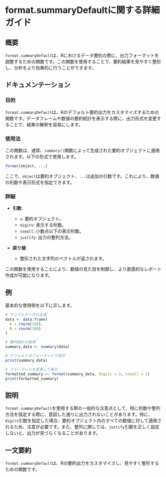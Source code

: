 <!--
Meta Description: # format.summaryDefaultに関する詳細ガイド ## 概要 `format.summaryDefault`は、Rにおけるデータ要約の際に、出力フォーマットを調整するための関数です。この関数を使用することで、要約結果を見やすく整形し、分析をより効果的に行うことができます。 ## ドキ...
Meta Keywords: format, summarydefault, digits, data, summary_data
-->

# format.summaryDefaultに関する詳細ガイド

## 概要
`format.summaryDefault`は、Rにおけるデータ要約の際に、出力フォーマットを調整するための関数です。この関数を使用することで、要約結果を見やすく整形し、分析をより効果的に行うことができます。

## ドキュメンテーション
### 目的
`format.summaryDefault`は、Rのデフォルト要約出力をカスタマイズするための関数です。データフレームや数値の要約統計を表示する際に、出力形式を変更することで、結果の解釈を容易にします。

### 使用法
この関数は、通常、`summary()`関数によって生成された要約オブジェクトに適用されます。以下の形式で使用します。

```R
format(object, ...)
```

ここで、`object`は要約オブジェクト、`...`は追加の引数です。これにより、数値の桁数や表示形式を指定できます。

### 詳細
- **引数**:
  - `x`: 要約オブジェクト。
  - `digits`: 表示する桁数。
  - `nsmall`: 小数点以下の表示桁数。
  - `justify`: 出力の整列方法。
  
- **戻り値**: 
  - 整形された文字列のベクトルが返されます。

この関数を使用することにより、数値の見た目を制御し、より直感的なレポート作成が可能になります。

## 例
基本的な使用例を以下に示します。

```R
# サンプルデータの生成
data <- data.frame(
  A = rnorm(100),
  B = rnorm(100)
)

# 要約統計の取得
summary_data <- summary(data)

# デフォルトのフォーマットで表示
print(summary_data)

# フォーマットを変更して表示
formatted_summary <- format(summary_data, digits = 3, nsmall = 2)
print(formatted_summary)
```

## 説明
`format.summaryDefault`を使用する際の一般的な注意点として、特に桁数や整列方法を指定する際に、意図した通りに出力されないことがあります。特に、`digits`引数を指定した場合、要約オブジェクト内のすべての数値に対して適用されるため、注意が必要です。また、整列に関しては、`justify`引数を正しく設定しないと、出力が見づらくなることがあります。

## 一文要約
`format.summaryDefault`は、Rの要約出力をカスタマイズし、見やすく整形するための関数です。